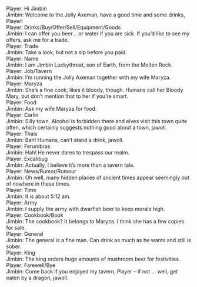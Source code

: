 Player: Hi Jimbin  
Jimbin: Welcome to the Jolly Axeman, have a good time and some drinks, Player!  
Player: Drinks/Buy/Offer/Sell/Equipment/Goods  
Jimbin: I can offer you beer… or water if you are sick. If you’d like to see my offers, ask me for a trade.  
Player: Trade  
Jimbin: Take a look, but not a sip before you paid.  
Player: Name  
Jimbin: I am Jimbin Luckythroat, son of Earth, from the Molten Rock.  
Player: Job/Tavern  
Jimbin: I’m running the Jolly Axeman together with my wife Maryza.  
Player: Maryza  
Jimbin: She’s a fine cook; likes it bloody, though. Humans call her Bloody Mary, but don’t mention that to her if you’re smart.  
Player: Food  
Jimbin: Ask my wife Maryza for food.  
Player: Carlin  
Jimbin: Silly town. Alcohol is forbidden there and elves visit this town quite often, which certainly suggests nothing good about a town, jawoll.  
Player: Thais  
Jimbin: Bah! Humans, can’t stand a drink, jawoll.  
Player: Ferumbras  
Jimbin: Hah! He never dares to trespass our realm.  
Player: Excalibug  
Jimbin: Actually, I believe it’s more than a tavern tale.  
Player: News/Rumor/Rumour  
Jimbin: Oh well, many hidden places of ancient times appear seemingly out of nowhere in these times.  
Player: Time  
Jimbin: It is about 5:12 am.  
Player: Army  
Jimbin: I supply the army with dwarfish beer to keep morale high.  
Player: Cookbook/Book  
Jimbin: The cookbook? It belongs to Maryza. I think she has a few copies for sale.  
Player: General  
Jimbin: The general is a fine man. Can drink as much as he wants and still is sober.  
Player: King  
Jimbin: The king orders huge amounts of mushroom beer for festivities.  
Player: Farewell/Bye  
Jimbin: Come back if you enjoyed my tavern, Player – if not … well, get eaten by a dragon, jawoll.  
